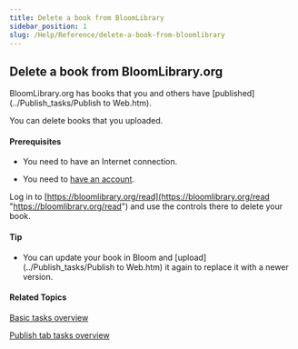 ```yaml
---
title: Delete a book from BloomLibrary
sidebar_position: 1
slug: /Help/Reference/delete-a-book-from-bloomlibrary
---
```


## Delete a book from BloomLibrary.org

BloomLibrary.org has books that you and others have [published](../Publish_tasks/Publish to Web.htm).

You can delete books that you uploaded.

#### Prerequisites

-   You need to have an Internet connection.
    
-   You need to [have an account](../Publish_tasks/Sign_up_for_BloomLibrary.md).
    

Log in to [https://bloomlibrary.org/read](https://bloomlibrary.org/read "https://bloomlibrary.org/read") and use the controls there to delete your book.

#### Tip

-   You can update your book in Bloom and [upload](../Publish_tasks/Publish to Web.htm) it again to replace it with a newer version.
    

#### Related Topics

[Basic tasks overview](Basic_tasks_overview.md)

[Publish tab tasks overview](../Publish_tasks/Publish_tasks_overview.md)